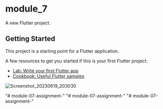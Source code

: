 # module_7

A new Flutter project.

## Getting Started

This project is a starting point for a Flutter application.

A few resources to get you started if this is your first Flutter project:

- [Lab: Write your first Flutter app](https://docs.flutter.dev/get-started/codelab)
- [Cookbook: Useful Flutter samples](https://docs.flutter.dev/cookbook)

![Screenshot_20230619_203030](https://github.com/Eternal-Monarch/module-07-assignment-/assets/58630896/9ca9b1a4-6726-4dc6-91c7-c67304df8109)

 
 "# module-07-assignment-" 
"# module-07-assignment-" 
"# module-07-assignment-" 
